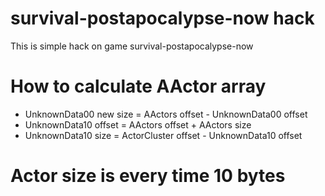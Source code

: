 # survival-postapocalypse-now hack
This is simple hack on game survival-postapocalypse-now
# How to calculate AActor array
* UnknownData00 new size = AActors offset - UnknownData00 offset
* UnknownData10 offset = AActors offset + AActors size
* UnknownData10 size = ActorCluster offset - UnknownData10 offset
# Actor size is every time 10 bytes
